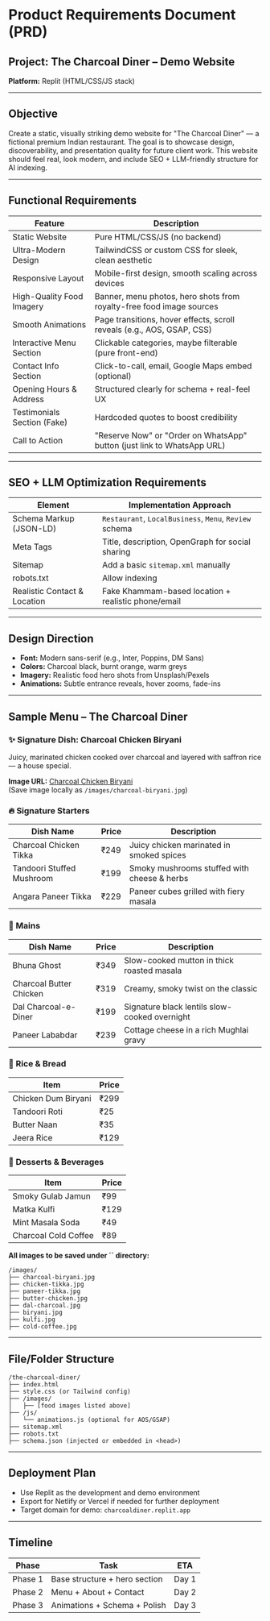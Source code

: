 # Product Requirements Document (PRD)

## Project: The Charcoal Diner – Demo Website

**Platform:** Replit (HTML/CSS/JS stack)

---

## Objective

Create a static, visually striking demo website for "The Charcoal Diner" — a fictional premium Indian restaurant. The goal is to showcase design, discoverability, and presentation quality for future client work. This website should feel real, look modern, and include SEO + LLM-friendly structure for AI indexing.

---

## Functional Requirements

| Feature                     | Description                                                             |
| --------------------------- | ----------------------------------------------------------------------- |
| Static Website              | Pure HTML/CSS/JS (no backend)                                           |
| Ultra-Modern Design         | TailwindCSS or custom CSS for sleek, clean aesthetic                    |
| Responsive Layout           | Mobile-first design, smooth scaling across devices                      |
| High-Quality Food Imagery   | Banner, menu photos, hero shots from royalty-free food image sources    |
| Smooth Animations           | Page transitions, hover effects, scroll reveals (e.g., AOS, GSAP, CSS)  |
| Interactive Menu Section    | Clickable categories, maybe filterable (pure front-end)                 |
| Contact Info Section        | Click-to-call, email, Google Maps embed (optional)                      |
| Opening Hours & Address     | Structured clearly for schema + real-feel UX                            |
| Testimonials Section (Fake) | Hardcoded quotes to boost credibility                                   |
| Call to Action              | "Reserve Now" or "Order on WhatsApp" button (just link to WhatsApp URL) |

---

## SEO + LLM Optimization Requirements

| Element                      | Implementation Approach                                |
| ---------------------------- | ------------------------------------------------------ |
| Schema Markup (JSON-LD)      | `Restaurant`, `LocalBusiness`, `Menu`, `Review` schema |
| Meta Tags                    | Title, description, OpenGraph for social sharing       |
| Sitemap                      | Add a basic `sitemap.xml` manually                     |
| robots.txt                   | Allow indexing                                         |
| Realistic Contact & Location | Fake Khammam-based location + realistic phone/email    |

---

## Design Direction

- **Font:** Modern sans-serif (e.g., Inter, Poppins, DM Sans)
- **Colors:** Charcoal black, burnt orange, warm greys
- **Imagery:** Realistic food hero shots from Unsplash/Pexels
- **Animations:** Subtle entrance reveals, hover zooms, fade-ins

---

## Sample Menu – The Charcoal Diner

### ✨ Signature Dish: **Charcoal Chicken Biryani**

Juicy, marinated chicken cooked over charcoal and layered with saffron rice — a house special.

**Image URL:** [Charcoal Chicken Biryani](https://www.pexels.com/photo/biryani-served-on-plate-6602825/)\
(Save image locally as `/images/charcoal-biryani.jpg`)

### 🔥 Signature Starters

| Dish Name                 | Price | Description                                 |
| ------------------------- | ----- | ------------------------------------------- |
| Charcoal Chicken Tikka    | ₹249  | Juicy chicken marinated in smoked spices    |
| Tandoori Stuffed Mushroom | ₹199  | Smoky mushrooms stuffed with cheese & herbs |
| Angara Paneer Tikka       | ₹229  | Paneer cubes grilled with fiery masala      |

### 🍛 Mains

| Dish Name               | Price | Description                                   |
| ----------------------- | ----- | --------------------------------------------- |
| Bhuna Ghost             | ₹349  | Slow-cooked mutton in thick roasted masala    |
| Charcoal Butter Chicken | ₹319  | Creamy, smoky twist on the classic            |
| Dal Charcoal-e-Diner    | ₹199  | Signature black lentils slow-cooked overnight |
| Paneer Lababdar         | ₹239  | Cottage cheese in a rich Mughlai gravy        |

### 🍺 Rice & Bread

| Item                | Price |
| ------------------- | ----- |
| Chicken Dum Biryani | ₹299  |
| Tandoori Roti       | ₹25   |
| Butter Naan         | ₹35   |
| Jeera Rice          | ₹129  |

### 🍨 Desserts & Beverages

| Item                 | Price |
| -------------------- | ----- |
| Smoky Gulab Jamun    | ₹99   |
| Matka Kulfi          | ₹129  |
| Mint Masala Soda     | ₹49   |
| Charcoal Cold Coffee | ₹89   |

**All images to be saved under **``** directory:**

```
/images/
├── charcoal-biryani.jpg
├── chicken-tikka.jpg
├── paneer-tikka.jpg
├── butter-chicken.jpg
├── dal-charcoal.jpg
├── biryani.jpg
├── kulfi.jpg
├── cold-coffee.jpg
```

---

## File/Folder Structure

```plaintext
/the-charcoal-diner/
├── index.html
├── style.css (or Tailwind config)
├── /images/
│   ├── [food images listed above]
├── /js/
│   └── animations.js (optional for AOS/GSAP)
├── sitemap.xml
├── robots.txt
├── schema.json (injected or embedded in <head>)
```

---

## Deployment Plan

- Use Replit as the development and demo environment
- Export for Netlify or Vercel if needed for further deployment
- Target domain for demo: `charcoaldiner.replit.app`

---

## Timeline

| Phase   | Task                          | ETA   |
| ------- | ----------------------------- | ----- |
| Phase 1 | Base structure + hero section | Day 1 |
| Phase 2 | Menu + About + Contact        | Day 2 |
| Phase 3 | Animations + Schema + Polish  | Day 3 |

